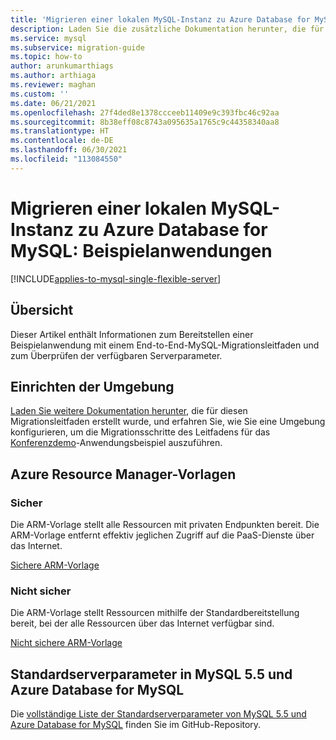 ```yaml
---
title: 'Migrieren einer lokalen MySQL-Instanz zu Azure Database for MySQL: Beispielanwendungen'
description: Laden Sie die zusätzliche Dokumentation herunter, die für dieses Migrationshandbuch erstellt wurde, und erfahren Sie Näheres zur Konfiguration.
ms.service: mysql
ms.subservice: migration-guide
ms.topic: how-to
author: arunkumarthiags
ms.author: arthiaga
ms.reviewer: maghan
ms.custom: ''
ms.date: 06/21/2021
ms.openlocfilehash: 27f4ded8e1378ccceeb11409e9c393fbc46c92aa
ms.sourcegitcommit: 8b38eff08c8743a095635a1765c9c44358340aa8
ms.translationtype: HT
ms.contentlocale: de-DE
ms.lasthandoff: 06/30/2021
ms.locfileid: "113084550"
---
```

# <a name="migrate-mysql-on-premises-to-azure-database-for-mysql-sample-applications"></a>Migrieren einer lokalen MySQL-Instanz zu Azure Database for MySQL: Beispielanwendungen

[!INCLUDE[applies-to-mysql-single-flexible-server](../../includes/applies-to-mysql-single-flexible-server.md)]

## <a name="overview"></a>Übersicht

Dieser Artikel enthält Informationen zum Bereitstellen einer Beispielanwendung mit einem End-to-End-MySQL-Migrationsleitfaden und zum Überprüfen der verfügbaren Serverparameter.

## <a name="environment-setup"></a>Einrichten der Umgebung

[Laden Sie weitere Dokumentation herunter](https://github.com/Azure/azure-mysql/blob/master/MigrationGuide/MySQL%20Migration%20Guide_v1.1%20Appendix%20A.pdf), die für diesen Migrationsleitfaden erstellt wurde, und erfahren Sie, wie Sie eine Umgebung konfigurieren, um die Migrationsschritte des Leitfadens für das [Konferenzdemo](https://github.com/Azure/azure-mysql/tree/master/MigrationGuide/sample-app)-Anwendungsbeispiel auszuführen.

## <a name="azure-resource-manager-arm-templates"></a>Azure Resource Manager-Vorlagen

### <a name="secure"></a>Sicher

Die ARM-Vorlage stellt alle Ressourcen mit privaten Endpunkten bereit. Die ARM-Vorlage entfernt effektiv jeglichen Zugriff auf die PaaS-Dienste über das Internet.

[Sichere ARM-Vorlage](https://github.com/Azure/azure-mysql/tree/master/MigrationGuide/arm-templates/ExampleWithMigration)

### <a name="non-secure"></a>Nicht sicher

Die ARM-Vorlage stellt Ressourcen mithilfe der Standardbereitstellung bereit, bei der alle Ressourcen über das Internet verfügbar sind.

[Nicht sichere ARM-Vorlage](https://github.com/Azure/azure-mysql/tree/master/MigrationGuide/arm-templates/ExampleWithMigrationSecure)

## <a name="default-server-parameters-mysql-55-and-azure-database-for-mysql"></a>Standardserverparameter in MySQL 5.5 und Azure Database for MySQL

Die [vollständige Liste der Standardserverparameter von MySQL 5.5 und Azure Database for MySQL](https://github.com/Azure/azure-mysql/blob/master/MigrationGuide/MySQL%20Migration%20Guide_v1.1%20Appendix%20C.pdf) finden Sie im GitHub-Repository.